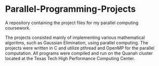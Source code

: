 # Parallel-Programming-Projects
 A repository containing the project files for my parallel computing coursework.
 
 The projects consisted mainly of implementing various mathematical algoritms, such as Gaussian Elimination, using parallel computing. The projects were written in C and utilize pthread and OpenMP for the parallel computation. All programs were compiled and run on the Quanah cluster located at the Texas Tech High Performance Computing Center.
